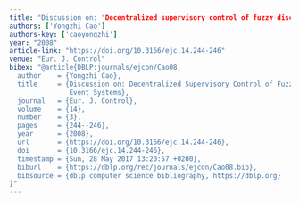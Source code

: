 ```yaml
---
title: "Discussion on: "Decentralized supervisory control of fuzzy discrete-event systems""
authors: ['Yongzhi Cao']
authors-key: ['caoyongzhi']
year: "2008"
article-link: "https://doi.org/10.3166/ejc.14.244-246"
venue: "Eur. J. Control"
bibex: "@article{DBLP:journals/ejcon/Cao08,
  author    = {Yongzhi Cao},
  title     = {Discussion on: Decentralized Supervisory Control of Fuzzy Discrete
               Event Systems},
  journal   = {Eur. J. Control},
  volume    = {14},
  number    = {3},
  pages     = {244--246},
  year      = {2008},
  url       = {https://doi.org/10.3166/ejc.14.244-246},
  doi       = {10.3166/ejc.14.244-246},
  timestamp = {Sun, 28 May 2017 13:20:57 +0200},
  biburl    = {https://dblp.org/rec/journals/ejcon/Cao08.bib},
  bibsource = {dblp computer science bibliography, https://dblp.org}
}"
---
```

